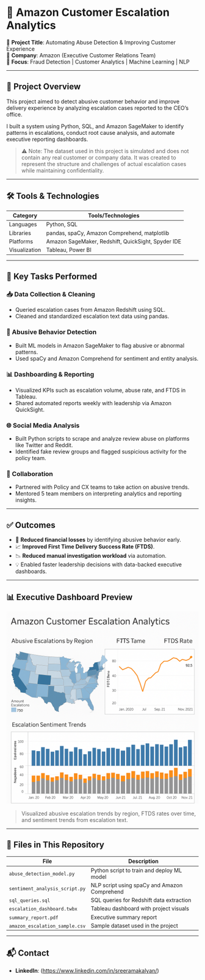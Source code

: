 # 🚨 Amazon Customer Escalation Analytics

📌 **Project Title**: Automating Abuse Detection & Improving Customer Experience  
🏢 **Company**: Amazon (Executive Customer Relations Team)  
🧠 **Focus**: Fraud Detection | Customer Analytics | Machine Learning | NLP

---

## 📖 Project Overview

This project aimed to detect abusive customer behavior and improve delivery experience by analyzing escalation cases reported to the CEO’s office.

I built a system using Python, SQL, and Amazon SageMaker to identify patterns in escalations, conduct root cause analysis, and automate executive reporting dashboards.

> ⚠️ Note: The dataset used in this project is simulated and does not contain any real customer or company data. It was created to represent the structure and challenges of actual escalation cases while maintaining confidentiality.


---

## 🛠 Tools & Technologies

| Category       | Tools/Technologies |
|----------------|--------------------|
| Languages      | Python, SQL        |
| Libraries      | pandas, spaCy, Amazon Comprehend, matplotlib |
| Platforms      | Amazon SageMaker, Redshift, QuickSight, Spyder IDE |
| Visualization  | Tableau, Power BI  |

---

## 🧩 Key Tasks Performed

### 📥 Data Collection & Cleaning
- Queried escalation cases from Amazon Redshift using SQL.
- Cleaned and standardized escalation text data using pandas.

### 🚩 Abusive Behavior Detection
- Built ML models in Amazon SageMaker to flag abusive or abnormal patterns.
- Used spaCy and Amazon Comprehend for sentiment and entity analysis.

### 📊 Dashboarding & Reporting
- Visualized KPIs such as escalation volume, abuse rate, and FTDS in Tableau.
- Shared automated reports weekly with leadership via Amazon QuickSight.

### 🌐 Social Media Analysis
- Built Python scripts to scrape and analyze review abuse on platforms like Twitter and Reddit.
- Identified fake review groups and flagged suspicious activity for the policy team.

### 🤝 Collaboration
- Partnered with Policy and CX teams to take action on abusive trends.
- Mentored 5 team members on interpreting analytics and reporting insights.

---

## ✅ Outcomes

- 🛑 **Reduced financial losses** by identifying abusive behavior early.
- 📈 **Improved First Time Delivery Success Rate (FTDS)**.
- 📉 **Reduced manual investigation workload** via automation.
- 💡 Enabled faster leadership decisions with data-backed executive dashboards.

---

## 📊 Executive Dashboard Preview

![Amazon Customer Escalation Dashboard](imagesescalation_dashboard.png) 

> Visualized abusive escalation trends by region, FTDS rates over time, and sentiment trends from escalation text.

---

## 📂 Files in This Repository

| File                        | Description                                        |
|-----------------------------|----------------------------------------------------|
| `abuse_detection_model.py` | Python script to train and deploy ML model         |
| `sentiment_analysis_script.py` | NLP script using spaCy and Amazon Comprehend |
| `sql_queries.sql`          | SQL queries for Redshift data extraction           |
| `escalation_dashboard.twbx`| Tableau dashboard with project visuals             |
| `summary_report.pdf`       | Executive summary report                           |
| `amazon_escalation_sample.csv` | Sample dataset used in the project           |

---

## 📬 Contact

- **LinkedIn**: (https://www.linkedin.com/in/sreeramakalyan/)
